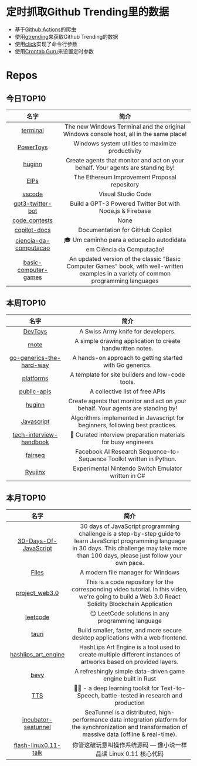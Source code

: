 # 定时抓取Github Trending里的数据
* 基于[Github Actions](https://docs.github.com/en/actions)的爬虫
* 使用[gtrending](https://github.com/hedythedev/gtrending)来获取Github Trending的数据
* 使用[click](https://github.com/pallets/click)实现了命令行参数
* 使用[Crontab Guru](https://crontab.guru/)来设置定时参数

# Repos
## 今日TOP10 
<!-- START OF DAILY_TOP10_REPOS -->
| 名字 | 简介 |
| :----: | :----: |
| [terminal](https://github.com/microsoft/terminal) | The new Windows Terminal and the original Windows console host, all in the same place! |
| [PowerToys](https://github.com/microsoft/PowerToys) | Windows system utilities to maximize productivity |
| [huginn](https://github.com/huginn/huginn) | Create agents that monitor and act on your behalf. Your agents are standing by! |
| [EIPs](https://github.com/ethereum/EIPs) | The Ethereum Improvement Proposal repository |
| [vscode](https://github.com/microsoft/vscode) | Visual Studio Code |
| [gpt3-twitter-bot](https://github.com/fireship-io/gpt3-twitter-bot) | Build a GPT-3 Powered Twitter Bot with Node.js & Firebase |
| [code_contests](https://github.com/deepmind/code_contests) | None |
| [copilot-docs](https://github.com/github/copilot-docs) | Documentation for GitHub Copilot |
| [ciencia-da-computacao](https://github.com/Universidade-Livre/ciencia-da-computacao) | 🎓 Um caminho para a educação autodidata em Ciência da Computação! |
| [basic-computer-games](https://github.com/coding-horror/basic-computer-games) | An updated version of the classic "Basic Computer Games" book, with well-written examples in a variety of common programming languages |
<!-- END OF DAILY_TOP10_REPOS -->

## 本周TOP10
<!-- START OF WEEKLY_TOP10_REPOS -->
| 名字 | 简介 |
| :----: | :----: |
| [DevToys](https://github.com/veler/DevToys) | A Swiss Army knife for developers. |
| [rnote](https://github.com/flxzt/rnote) | A simple drawing application to create handwritten notes. |
| [go-generics-the-hard-way](https://github.com/akutz/go-generics-the-hard-way) | A hands-on approach to getting started with Go generics. |
| [platforms](https://github.com/vercel/platforms) | A template for site builders and low-code tools. |
| [public-apis](https://github.com/public-apis/public-apis) | A collective list of free APIs |
| [huginn](https://github.com/huginn/huginn) | Create agents that monitor and act on your behalf. Your agents are standing by! |
| [Javascript](https://github.com/TheAlgorithms/Javascript) | Algorithms implemented in Javascript for beginners, following best practices. |
| [tech-interview-handbook](https://github.com/yangshun/tech-interview-handbook) | 💯 Curated interview preparation materials for busy engineers |
| [fairseq](https://github.com/pytorch/fairseq) | Facebook AI Research Sequence-to-Sequence Toolkit written in Python. |
| [Ryujinx](https://github.com/Ryujinx/Ryujinx) | Experimental Nintendo Switch Emulator written in C# |
<!-- END OF WEEKLY_TOP10_REPOS -->

## 本月TOP10
<!-- START OF MONTHLY_TOP10_REPOS -->
| 名字 | 简介 |
| :----: | :----: |
| [30-Days-Of-JavaScript](https://github.com/Asabeneh/30-Days-Of-JavaScript) | 30 days of JavaScript programming challenge is a step-by-step guide to learn JavaScript programming language in 30 days. This challenge may take more than 100 days, please just follow your own pace. |
| [Files](https://github.com/files-community/Files) | A modern file manager for Windows |
| [project_web3.0](https://github.com/adrianhajdin/project_web3.0) | This is a code repository for the corresponding video tutorial. In this video, we're going to build a Web 3.0 React Solidity Blockchain Application |
| [leetcode](https://github.com/doocs/leetcode) | 😏 LeetCode solutions in any programming language | 多种编程语言实现 LeetCode、《剑指 Offer（第 2 版）》、《程序员面试金典（第 6 版）》题解 |
| [tauri](https://github.com/tauri-apps/tauri) | Build smaller, faster, and more secure desktop applications with a web frontend. |
| [hashlips_art_engine](https://github.com/HashLips/hashlips_art_engine) | HashLips Art Engine is a tool used to create multiple different instances of artworks based on provided layers. |
| [bevy](https://github.com/bevyengine/bevy) | A refreshingly simple data-driven game engine built in Rust |
| [TTS](https://github.com/coqui-ai/TTS) | 🐸💬 - a deep learning toolkit for Text-to-Speech, battle-tested in research and production |
| [incubator-seatunnel](https://github.com/apache/incubator-seatunnel) | SeaTunnel is a distributed, high-performance data integration platform for the synchronization and transformation of massive data (offline & real-time). |
| [flash-linux0.11-talk](https://github.com/sunym1993/flash-linux0.11-talk) | 你管这破玩意叫操作系统源码 — 像小说一样品读 Linux 0.11 核心代码 |
<!-- END OF MONTHLY_TOP10_REPOS -->
